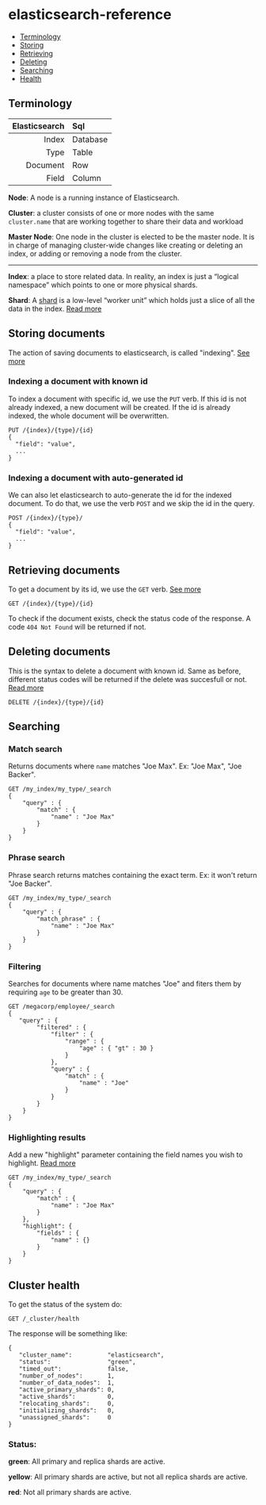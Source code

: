 elasticsearch-reference
=======================

* [Terminology](#terminology)
* [Storing](#storing-documents)
* [Retrieving](#retrieving-documents)
* [Deleting](#deleting-documents)
* [Searching](#searching)
* [Health](#cluster-health)

## Terminology

Elasticsearch  | Sql
-------------: | :-------------
Index  | Database
Type  | Table
Document | Row
Field | Column

**Node**: A node is a running instance of Elasticsearch.

**Cluster**: a cluster consists of one or more nodes with the same `cluster.name` that are working together to share their data and workload

**Master Node**: One node in the cluster is elected to be the master node. It is in charge of managing cluster-wide changes like creating or deleting an index, or adding or removing a node from the cluster.

---

**Index**: a place to store related data. In reality, an index is just a “logical namespace” which points to one or more physical shards.

**Shard**: A [shard](http://www.elasticsearch.org/guide/en/elasticsearch/guide/current/inside-a-shard.html) is a low-level “worker unit” which holds just a slice of all the data in the index. [Read more](http://www.elasticsearch.org/guide/en/elasticsearch/guide/current/_add_an_index.html)



## Storing documents

The action of saving documents to elasticsearch, is called "indexing".  [See more](http://www.elasticsearch.org/guide/en/elasticsearch/guide/current/index-doc.html)

### Indexing a document with known id

To index a document with specific id, we use the `PUT` verb. If this id is not already indexed, a new document will be created. If the id is already indexed, the whole document will be overwritten.

```
PUT /{index}/{type}/{id}
{
  "field": "value",
  ...
}
```

### Indexing a document with auto-generated id

We can also let elasticsearch to auto-generate the id for the indexed document. To do that, we use the verb `POST` and we skip the id in the query.

```
POST /{index}/{type}/
{
  "field": "value",
  ...
}
```

## Retrieving documents

To get a document by its id, we use the `GET` verb. [See more](http://www.elasticsearch.org/guide/en/elasticsearch/guide/current/get-doc.html)

```
GET /{index}/{type}/{id}
```

To check if the document exists, check the status code of the response. A code `404 Not Found` will be returned if not.

## Deleting documents

This is the syntax to delete a document with known id. Same as before, different status codes will be returned if the delete was succesfull or not. [Read more](http://www.elasticsearch.org/guide/en/elasticsearch/guide/current/delete-doc.html)

```
DELETE /{index}/{type}/{id}
```

## Searching

### Match search

Returns documents where `name` matches "Joe Max". Ex: "Joe Max", "Joe Backer".

```
GET /my_index/my_type/_search
{
    "query" : {
        "match" : {
            "name" : "Joe Max"
        }
    }
}
```

### Phrase search

Phrase search returns matches containing the exact term. Ex: it won't return "Joe Backer".

```
GET /my_index/my_type/_search
{
    "query" : {
        "match_phrase" : {
            "name" : "Joe Max"
        }
    }
}
```

### Filtering

Searches for documents where name matches "Joe" and fiters them by requiring `age` to be greater than 30.

```
GET /megacorp/employee/_search
{
   "query" : {
        "filtered" : {
            "filter" : {
                "range" : {
                    "age" : { "gt" : 30 } 
                }
            },
            "query" : {
                "match" : {
                    "name" : "Joe" 
                }
            }
        }
    }
}
```

### Highlighting results

Add a new "highlight" parameter containing the field names you wish to highlight. [Read more](http://www.elasticsearch.org/guide/en/elasticsearch/reference/1.4/search-request-highlighting.html)

```
GET /my_index/my_type/_search
{
    "query" : {
        "match" : {
            "name" : "Joe Max"
        }
    },
    "highlight": {
        "fields" : {
            "name" : {}
        }
    }
}
```

## Cluster health

To get the status of the system do:

```
GET /_cluster/health
```

The response will be something like: 

```
{
   "cluster_name":          "elasticsearch",
   "status":                "green", 
   "timed_out":             false,
   "number_of_nodes":       1,
   "number_of_data_nodes":  1,
   "active_primary_shards": 0,
   "active_shards":         0,
   "relocating_shards":     0,
   "initializing_shards":   0,
   "unassigned_shards":     0
}
```

### Status:

**green**: All primary and replica shards are active.

**yellow**: All primary shards are active, but not all replica shards are active.

**red**: Not all primary shards are active.
